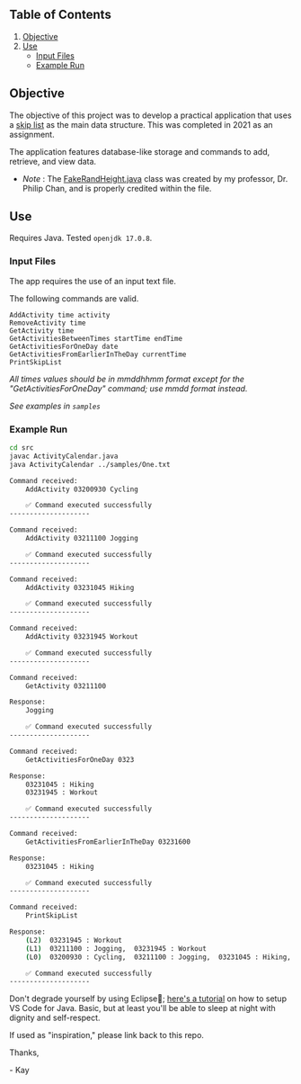 ## Table of Contents
1. [Objective](#objective)
2. [Use](#use)
    * [Input Files](#input-files)
    * [Example Run](#example-run)


## Objective
The objective of this project was to develop a practical application that uses a [skip list](https://en.wikipedia.org/wiki/Skip_list) as the main data structure. This was completed in 2021 as an assignment.

The application features database-like storage and commands to add, retrieve, and view data.

- _Note_ : The [FakeRandHeight.java](src/util/FakeRandHeight.java) class was created by my professor, Dr. Philip Chan, and is properly credited within the file.

## Use

Requires Java. Tested `openjdk 17.0.8`.

### Input Files

The app requires the use of an input text file. 

The following commands are valid.

```
AddActivity time activity
RemoveActivity time
GetActivity time
GetActivitiesBetweenTimes startTime endTime
GetActivitiesForOneDay date
GetActivitiesFromEarlierInTheDay currentTime
PrintSkipList
```

*All times values should be in mmddhhmm format except for the  "GetActivitiesForOneDay" command; use mmdd format instead.*

_See examples in `samples`_

### Example Run

```bash
cd src
javac ActivityCalendar.java
java ActivityCalendar ../samples/One.txt

Command received:
	AddActivity 03200930 Cycling

	✅ Command executed successfully
--------------------

Command received:
	AddActivity 03211100 Jogging

	✅ Command executed successfully
--------------------

Command received:
	AddActivity 03231045 Hiking

	✅ Command executed successfully
--------------------

Command received:
	AddActivity 03231945 Workout

	✅ Command executed successfully
--------------------

Command received:
	GetActivity 03211100

Response:
	Jogging

	✅ Command executed successfully
--------------------

Command received:
	GetActivitiesForOneDay 0323

Response:
	03231045 : Hiking 
	03231945 : Workout 

	✅ Command executed successfully
--------------------

Command received:
	GetActivitiesFromEarlierInTheDay 03231600

Response:
	03231045 : Hiking 

	✅ Command executed successfully
--------------------

Command received:
	PrintSkipList

Response:
	(L2)  03231945 : Workout
	(L1)  03211100 : Jogging,  03231945 : Workout
	(L0)  03200930 : Cycling,  03211100 : Jogging,  03231045 : Hiking,  03231945 : Workout

	✅ Command executed successfully
--------------------
```

Don't degrade yourself by using Eclipse🤢; [here's a tutorial](https://code.visualstudio.com/docs/java/java-tutorial) on how to setup VS Code for Java. Basic, but at least you'll be able to sleep at night with dignity and self-respect.

If used as "inspiration," please link back to this repo.

Thanks,

\- Kay